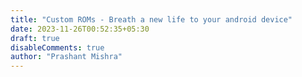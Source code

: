 ```yaml
---
title: "Custom ROMs - Breath a new life to your android device"
date: 2023-11-26T00:52:35+05:30
draft: true
disableComments: true
author: "Prashant Mishra"
---
```


